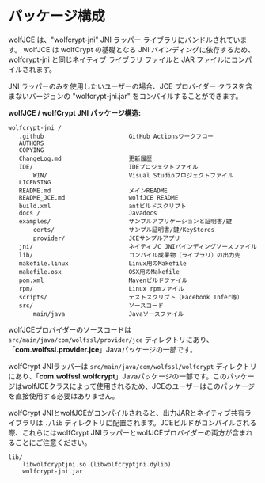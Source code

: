 #  パッケージ構成

wolfJCE は、"wolfcrypt-jni" JNI ラッパー ライブラリにバンドルされています。 wolfJCE は wolfCrypt の基礎となる JNI バインディングに依存するため、wolfcrypt-jni と同じネイティブ ライブラリ ファイルと JAR ファイルにコンパイルされます。

JNI ラッパーのみを使用したいユーザーの場合、JCE プロバイダー クラスを含まないバージョンの "wolfcrypt-jni.jar" をコンパイルすることができます。

**wolfJCE / wolfCrypt JNI パッケージ構造:**


```
wolfcrypt-jni /
   .github                        GitHub Actionsワークフロー
   AUTHORS
   COPYING
   ChangeLog.md                   更新履歴
   IDE/                           IDEプロジェクトファイル
       WIN/                       Visual Studioプロジェクトファイル
   LICENSING
   README.md                      メインREADME
   README_JCE.md                  wolfJCE README
   build.xml                      antビルドスクリプト
   docs /                         Javadocs
   examples/                      サンプルアプリケーションと証明書/鍵
       certs/                     サンプル証明書/鍵/KeyStores
       provider/                  JCEサンプルアプリ
   jni/                           ネイティブC JNIバインディングソースファイル
   lib/                           コンパイル成果物（ライブラリ）の出力先
   makefile.linux                 Linux用のMakefile
   makefile.osx                   OSX用のMakefile
   pom.xml                        Mavenビルドファイル
   rpm/                           Linux rpmファイル
   scripts/                       テストスクリプト（Facebook Infer等）
   src/                           ソースコード
       main/java                  Javaソースファイル
```

wolfJCEプロバイダーのソースコードは `src/main/java/com/wolfssl/provider/jce` ディレクトリにあり、「**com.wolfssl.provider.jce**」Javaパッケージの一部です。

wolfCrypt JNIラッパーは `src/main/java/com/wolfssl/wolfcrypt` ディレクトリにあり、「**com.wolfssl.wolfcrypt**」Javaパッケージの一部です。このパッケージはwolfJCEクラスによって使用されるため、JCEのユーザーはこのパッケージを直接使用する必要はありません。

wolfCrypt JNIとwolfJCEがコンパイルされると、出力JARとネイティブ共有ライブラリは `./lib` ディレクトリに配置されます。JCEビルドがコンパイルされる際、これらにはwolfCrypt JNIラッパーとwolfJCEプロバイダーの両方が含まれることにご注意ください。

```
lib/
    libwolfcryptjni.so (libwolfcryptjni.dylib)
    wolfcrypt-jni.jar
```
